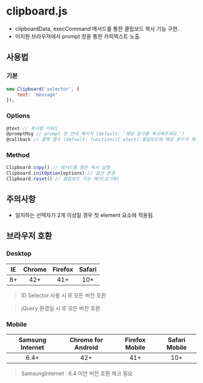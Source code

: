 # clipboard.js
- clipboardData, execCommand 메서드를 통한 클립보드 복사 기능 구현.
- 미지원 브라우저에서 prompt 창을 통한 카피텍스트 노출.

## 사용법

### 기본

```javascript
new Clipboard('selector', {
    text: 'message'
});
```

### Options

```javascript
@text // 복사할 키워드    
@promptMsg // prompt 창 안내 메시지 (default: '해당 문구를 복사해주세요.')    
@callback // 콜백 함수 (default: function(){ alert('클립보드에 해당 문구가 복사되었습니다.')} )
```

### Method

```javascript
Clipboard.copy() // 메서드를 통한 복사 실행
Clipboard.initOption(options) // 옵션 변경    
Clipboard.reset() // 클립보드 기능 제거(초기화)
```

## 주의사항
- 일치하는 선택자가 2개 이상일 경우 첫 element 요소에 적용됨.

## 브라우저 호환
### Desktop
|  <center>IE</center> |  <center>Chrome</center> |  <center>Firefox</center> | <center>Safari</center> |
------------ | ------------- | ------------- | -------------
| <center>8+</center> | <center>42+</center> | <center>41+</center> | <center>10+</center> |

> ID Selector 사용 시 IE 모든 버전 호환

> jQuery 환경일 시 IE 모든 버전 호환

### Mobile
|  <center>Samsung Internet</center> |  <center>Chrome for Android</center> |  <center>Firefox Mobile</center> | <center>Safari Mobile</center> |
------------- | ------------- | ------------- | -------------
| <center>6.4+</center> | <center>42+</center> | <center>41+</center> | <center>10+</center> |


> SamsungInternet : 6.4 미만 버전 호환 체크 필요